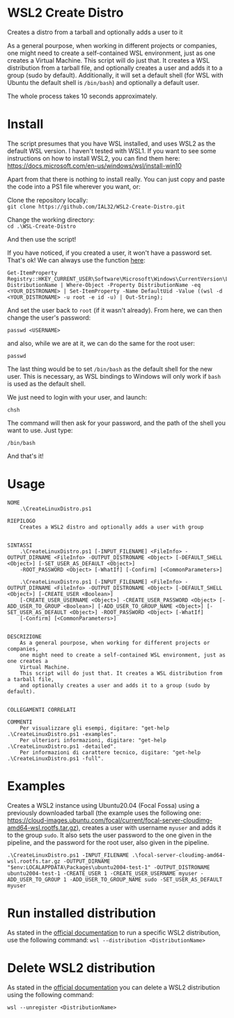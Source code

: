 # WSL2 Create Distro
Creates a distro from a tarball and optionally adds a user to it

As a general pourpose, when working in different projects or companies,
one might need to create a self-contained WSL environment, just as one creates a
Virtual Machine.
This script will do just that. It creates a WSL distribution from a tarball file,
and optionally creates a user and adds it to a group (sudo by default). Additionally,
it will set a default shell (for WSL with Ubuntu the default shell is `/bin/bash`)
and optionally a default user.

The whole process takes 10 seconds approximately.

# Install

The script presumes that you have WSL installed, and uses WSL2 as the default WSL
version. I haven't tested with WSL1. If you want to see some instructions on how
to install WSL2, you can find them here: https://docs.microsoft.com/en-us/windows/wsl/install-win10

Apart from that there is nothing to install really. You can just copy and paste the code into a PS1
file wherever you want, or:

Clone the repository locally:  
`git clone https://github.com/IAL32/WSL2-Create-Distro.git`

Change the working directory:  
`cd .\WSL-Create-Distro`

And then use the script!

If you have noticed, if you created a user, it won't have a password set. That's ok! We can always
use the function [here](https://github.com/microsoft/WSL/issues/3974#issuecomment-522921145):

```{powershell}
Get-ItemProperty Registry::HKEY_CURRENT_USER\Software\Microsoft\Windows\CurrentVersion\Lxss\*\ DistributionName | Where-Object -Property DistributionName -eq <YOUR_DISTRONAME> | Set-ItemProperty -Name DefaultUid -Value ((wsl -d <YOUR_DISTRONAME> -u root -e id -u) | Out-String);
```

And set the user back to `root` (if it wasn't already). From here, we can then change
the user's password:
```
passwd <USERNAME>
```
and also, while we are at it, we can do the same for the root user:
```
passwd
```

The last thing would be to set `/bin/bash` as the default shell for the new user.
This is necessary, as WSL bindings to Windows will only work if `bash` is used as
the default shell.

We just need to login with your user, and launch:
```
chsh
```

The command will then ask for your password, and the path of the shell you want to
use. Just type:

```
/bin/bash
```

And that's it!

# Usage

```
NOME
    .\CreateLinuxDistro.ps1

RIEPILOGO
    Creates a WSL2 distro and optionally adds a user with group


SINTASSI
    .\CreateLinuxDistro.ps1 [-INPUT_FILENAME] <FileInfo> -OUTPUT_DIRNAME <FileInfo> -OUTPUT_DISTRONAME <Object> [-DEFAULT_SHELL <Object>] [-SET_USER_AS_DEFAULT <Object>]
    -ROOT_PASSWORD <Object> [-WhatIf] [-Confirm] [<CommonParameters>]

    .\CreateLinuxDistro.ps1 [-INPUT_FILENAME] <FileInfo> -OUTPUT_DIRNAME <FileInfo> -OUTPUT_DISTRONAME <Object> [-DEFAULT_SHELL <Object>] [-CREATE_USER <Boolean>]
    [-CREATE_USER_USERNAME <Object>] -CREATE_USER_PASSWORD <Object> [-ADD_USER_TO_GROUP <Boolean>] [-ADD_USER_TO_GROUP_NAME <Object>] [-SET_USER_AS_DEFAULT <Object>] -ROOT_PASSWORD <Object> [-WhatIf]  
    [-Confirm] [<CommonParameters>]


DESCRIZIONE
    As a general pourpose, when working for different projects or companies,
    one might need to create a self-contained WSL environment, just as one creates a
    Virtual Machine.
    This script will do just that. It creates a WSL distribution from a tarball file,
    and optionally creates a user and adds it to a group (sudo by default).


COLLEGAMENTI CORRELATI

COMMENTI
    Per visualizzare gli esempi, digitare: "get-help .\CreateLinuxDistro.ps1 -examples".
    Per ulteriori informazioni, digitare: "get-help .\CreateLinuxDistro.ps1 -detailed".
    Per informazioni di carattere tecnico, digitare: "get-help .\CreateLinuxDistro.ps1 -full".
```

# Examples

Creates a WSL2 instance using Ubuntu20.04 (Focal Fossa) using a previously downloaded
tarball (the example uses the following one: https://cloud-images.ubuntu.com/focal/current/focal-server-cloudimg-amd64-wsl.rootfs.tar.gz), creates a user with username `myuser`
and adds it to the group `sudo`. It also sets the user password to the one given in the pipeline, and the password for the root user, also given in the pipeline.

```
.\CreateLinuxDistro.ps1 -INPUT_FILENAME .\focal-server-cloudimg-amd64-wsl.rootfs.tar.gz -OUTPUT_DIRNAME "$env:LOCALAPPDATA\Packages\ubuntu2004-test-1" -OUTPUT_DISTRONAME ubuntu2004-test-1 -CREATE_USER 1 -CREATE_USER_USERNAME myuser -ADD_USER_TO_GROUP 1 -ADD_USER_TO_GROUP_NAME sudo -SET_USER_AS_DEFAULT myuser
```

# Run installed distribution
As stated in the [official documentation](https://docs.microsoft.com/en-us/windows/wsl/wsl-config)
to run a specific WSL2 distribution, use the following command:
`wsl --distribution <DistributionName>`

# Delete WSL2 distribution

As stated in the [official documentation](https://docs.microsoft.com/en-us/windows/wsl/wsl-config)
you can delete a WSL2 distribution using the following command:

```wsl --unregister <DistributionName>```
